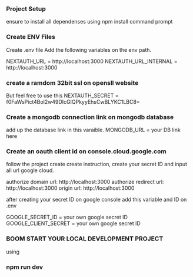 
### Project Setup ###
ensure to install all dependenses using npm install command prompt

### Create ENV Files ###
Create .env file
Add the following variables on the env path.

NEXTAUTH_URL =  http://localhost:3000
NEXTAUTH_URL_INTERNAL = http://localhost:3000

### create a ramdom 32bit ssl on opensll website ###
But feel free to use this
NEXTAUTH_SECRET = f0FaWsPict4Bol2w49DIcGIQPkyyEhsCwBLYKC1LBC8=

### Create a mongodb connection link on mongodb database ###

add up the database link in this varaible.
MONGODB_URL = your DB link here

### Create an oauth client id on console.cloud.google.com
follow the project create create instruction, create your secret ID and input all url  google cloud.

authorize domain url: http://localhost:3000
authorize redirect url: http://localhost:3000
origin url: http://localhost:3000

after creating your secret ID on google console add this variable and ID on .env

GOOGLE_SECRET_ID = your own google secret ID
GOOGLE_CLIENT_SECRET = your own google secret ID

### BOOM START YOUR LOCAL DEVELOPMENT PROJECT ###
using 
### npm run dev ###


